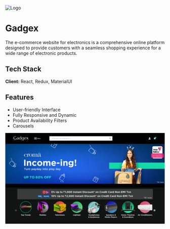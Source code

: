 ![Logo](https://i.ibb.co/JKh5KX6/Logo.png)

# Gadgex

The e-commerce website for electronics is a comprehensive online platform designed to provide customers with a seamless shopping experience for a wide range of electronic products.

## Tech Stack

**Client:** React, Redux, MaterialUI

## Features

- User-friendly Interface
- Fully Responsive and Dynamic
- Product Availability Filters
- Carousels

![App Screenshot](<./Image/Screenshot%20(15).png>)
